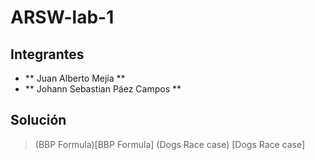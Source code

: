 # ARSW-lab-1

## Integrantes 
- ** Juan Alberto Mejía **
- ** Johann Sebastian Páez Campos **

## Solución

> (BBP Formula)[BBP Formula]
> (Dogs Race case) [Dogs Race case]